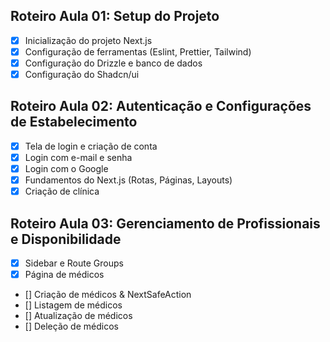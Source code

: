 ## Roteiro Aula 01: Setup do Projeto

- [x] Inicialização do projeto Next.js
- [x] Configuração de ferramentas (Eslint, Prettier, Tailwind)
- [x] Configuração do Drizzle e banco de dados
- [x] Configuração do Shadcn/ui

## Roteiro Aula 02: Autenticação e Configurações de Estabelecimento

- [x] Tela de login e criação de conta
- [x] Login com e-mail e senha
- [x] Login com o Google
- [x] Fundamentos do Next.js (Rotas, Páginas, Layouts)
- [x] Criação de clínica

## Roteiro Aula 03: Gerenciamento de Profissionais e Disponibilidade

- [x] Sidebar e Route Groups
- [x] Página de médicos
- [] Criação de médicos & NextSafeAction
- [] Listagem de médicos
- [] Atualização de médicos
- [] Deleção de médicos
